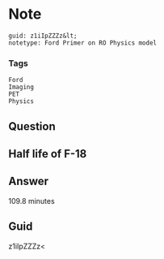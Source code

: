 # Note
```
guid: z1iIpZZZz&lt;
notetype: Ford Primer on RO Physics model
```

### Tags
```
Ford
Imaging
PET
Physics
```

## Question
<h2>Half life of F-18</h2>

## Answer
<section>
<p>109.8 minutes</p>


</section>

## Guid
z1iIpZZZz<
